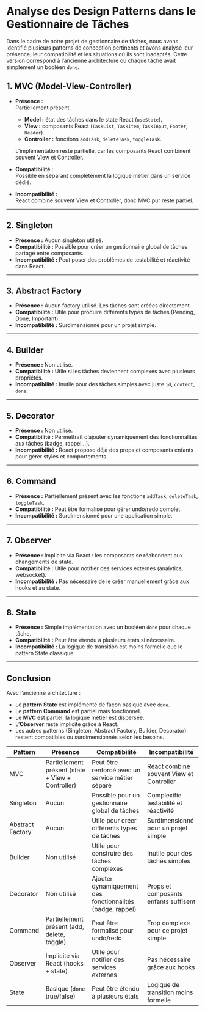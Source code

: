 # Analyse des Design Patterns dans le Gestionnaire de Tâches

Dans le cadre de notre projet de gestionnaire de tâches, nous avons identifié plusieurs patterns de conception pertinents et avons analysé leur présence, leur compatibilité et les situations où ils sont inadaptés. Cette version correspond à l’ancienne architecture où chaque tâche avait simplement un booléen `done`.

## 1. MVC (Model-View-Controller)

- **Présence :**  
  Partiellement présent.  
  - **Model :** état des tâches dans le state React (`useState`).  
  - **View :** composants React (`TaskList`, `TaskItem`, `TaskInput`, `Footer`, `Header`).  
  - **Controller :** fonctions `addTask`, `deleteTask`, `toggleTask`.  

  L’implémentation reste partielle, car les composants React combinent souvent View et Controller.

- **Compatibilité :**  
  Possible en séparant complètement la logique métier dans un service dédié.

- **Incompatibilité :**  
  React combine souvent View et Controller, donc MVC pur reste partiel.

---

## 2. Singleton

- **Présence :** Aucun singleton utilisé.  
- **Compatibilité :** Possible pour créer un gestionnaire global de tâches partagé entre composants.  
- **Incompatibilité :** Peut poser des problèmes de testabilité et réactivité dans React.

---

## 3. Abstract Factory

- **Présence :** Aucun factory utilisé. Les tâches sont créées directement.  
- **Compatibilité :** Utile pour produire différents types de tâches (Pending, Done, Important).  
- **Incompatibilité :** Surdimensionné pour un projet simple.

---

## 4. Builder

- **Présence :** Non utilisé.  
- **Compatibilité :** Utile si les tâches deviennent complexes avec plusieurs propriétés.  
- **Incompatibilité :** Inutile pour des tâches simples avec juste `id`, `content`, `done`.

---

## 5. Decorator

- **Présence :** Non utilisé.  
- **Compatibilité :** Permettrait d’ajouter dynamiquement des fonctionnalités aux tâches (badge, rappel…).  
- **Incompatibilité :** React propose déjà des props et composants enfants pour gérer styles et comportements.

---

## 6. Command

- **Présence :** Partiellement présent avec les fonctions `addTask`, `deleteTask`, `toggleTask`.  
- **Compatibilité :** Peut être formalisé pour gérer undo/redo complet.  
- **Incompatibilité :** Surdimensionné pour une application simple.

---

## 7. Observer

- **Présence :** Implicite via React : les composants se réabonnent aux changements de state.  
- **Compatibilité :** Utile pour notifier des services externes (analytics, websocket).  
- **Incompatibilité :** Pas nécessaire de le créer manuellement grâce aux hooks et au state.

---

## 8. State

- **Présence :** Simple implémentation avec un booléen `done` pour chaque tâche.  
- **Compatibilité :** Peut être étendu à plusieurs états si nécessaire.  
- **Incompatibilité :** La logique de transition est moins formelle que le pattern State classique.

---

## Conclusion

Avec l’ancienne architecture :

- Le **pattern State** est implémenté de façon basique avec `done`.  
- Le **pattern Command** est partiel mais fonctionnel.  
- Le **MVC** est partiel, la logique métier est dispersée.  
- L’**Observer** reste implicite grâce à React.  
- Les autres patterns (Singleton, Abstract Factory, Builder, Decorator) restent compatibles ou surdimensionnés selon les besoins.



| Pattern           | Présence                                  | Compatibilité                                         | Incompatibilité                          |
|------------------|------------------------------------------|-----------------------------------------------------|-----------------------------------------|
| MVC               | Partiellement présent (state + View + Controller) | Peut être renforcé avec un service métier séparé    | React combine souvent View et Controller |
| Singleton         | Aucun                                      | Possible pour un gestionnaire global de tâches      | Complexifie testabilité et réactivité    |
| Abstract Factory  | Aucun                                      | Utile pour créer différents types de tâches        | Surdimensionné pour un projet simple    |
| Builder           | Non utilisé                                | Utile pour construire des tâches complexes         | Inutile pour des tâches simples         |
| Decorator         | Non utilisé                                | Ajouter dynamiquement des fonctionnalités (badge, rappel) | Props et composants enfants suffisent   |
| Command           | Partiellement présent (add, delete, toggle) | Peut être formalisé pour undo/redo                 | Trop complexe pour ce projet simple     |
| Observer          | Implicite via React (hooks + state)       | Utile pour notifier des services externes          | Pas nécessaire grâce aux hooks          |
| State             | Basique (`done` true/false)               | Peut être étendu à plusieurs états                 | Logique de transition moins formelle    |
